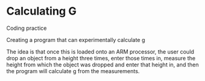 # Calculating G

Coding practice

Creating a program that can experimentally calculate g

The idea is that once this is loaded onto an ARM processor, the user could drop an object from a height three times, enter those times in, measure the height from which the object was dropped and enter that height in, and then the program will calculate g from the measurements.
